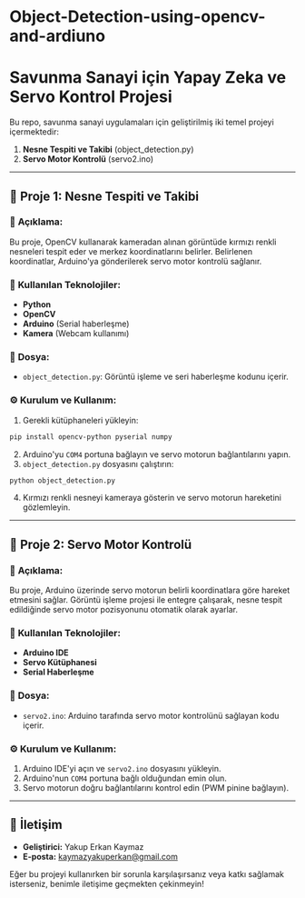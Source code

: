 # Object-Detection-using-opencv-and-ardiuno
# Savunma Sanayi için Yapay Zeka ve Servo Kontrol Projesi

Bu repo, savunma sanayi uygulamaları için geliştirilmiş iki temel projeyi içermektedir: 
1. **Nesne Tespiti ve Takibi** (object_detection.py)
2. **Servo Motor Kontrolü** (servo2.ino)

---

## 🎯 Proje 1: Nesne Tespiti ve Takibi

### 📄 **Açıklama:**
Bu proje, OpenCV kullanarak kameradan alınan görüntüde kırmızı renkli nesneleri tespit eder ve merkez koordinatlarını belirler. Belirlenen koordinatlar, Arduino'ya gönderilerek servo motor kontrolü sağlanır.

### 🚀 **Kullanılan Teknolojiler:**
- **Python**
- **OpenCV**
- **Arduino** (Serial haberleşme)
- **Kamera** (Webcam kullanımı)

### 📂 **Dosya:**
- `object_detection.py`: Görüntü işleme ve seri haberleşme kodunu içerir.

### ⚙️ **Kurulum ve Kullanım:**
1. Gerekli kütüphaneleri yükleyin:
```bash
pip install opencv-python pyserial numpy
```
2. Arduino'yu `COM4` portuna bağlayın ve servo motorun bağlantılarını yapın.
3. `object_detection.py` dosyasını çalıştırın:
```bash
python object_detection.py
```
4. Kırmızı renkli nesneyi kameraya gösterin ve servo motorun hareketini gözlemleyin.

---

## 🔧 Proje 2: Servo Motor Kontrolü

### 📄 **Açıklama:**
Bu proje, Arduino üzerinde servo motorun belirli koordinatlara göre hareket etmesini sağlar. Görüntü işleme projesi ile entegre çalışarak, nesne tespit edildiğinde servo motor pozisyonunu otomatik olarak ayarlar.

### 🚀 **Kullanılan Teknolojiler:**
- **Arduino IDE**
- **Servo Kütüphanesi**
- **Serial Haberleşme**

### 📂 **Dosya:**
- `servo2.ino`: Arduino tarafında servo motor kontrolünü sağlayan kodu içerir.

### ⚙️ **Kurulum ve Kullanım:**
1. Arduino IDE'yi açın ve `servo2.ino` dosyasını yükleyin.
2. Arduino'nun `COM4` portuna bağlı olduğundan emin olun.
3. Servo motorun doğru bağlantılarını kontrol edin (PWM pinine bağlayın).

---

## 📧 İletişim
- **Geliştirici:** Yakup Erkan Kaymaz
- **E-posta:** kaymazyakuperkan@gmail.com

Eğer bu projeyi kullanırken bir sorunla karşılaşırsanız veya katkı sağlamak isterseniz, benimle iletişime geçmekten çekinmeyin!
